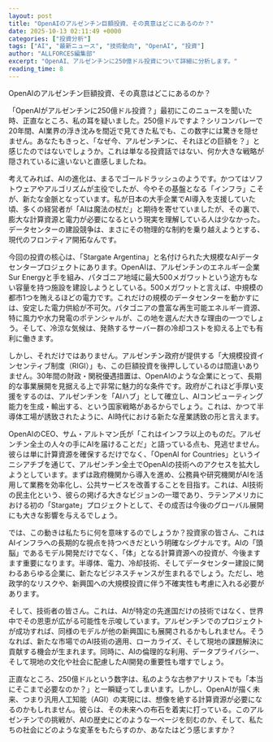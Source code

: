 ```yaml
---
layout: post
title: "OpenAIのアルゼンチン巨額投資、その真意はどこにあるのか？"
date: 2025-10-13 02:11:49 +0000
categories: ["投資分析"]
tags: ["AI", "最新ニュース", "技術動向", "OpenAI", "投資"]
author: "ALLFORCES編集部"
excerpt: "OpenAI、アルゼンチンに250億ドル投資について詳細に分析します。"
reading_time: 8
---
```


OpenAIのアルゼンチン巨額投資、その真意はどこにあるのか？

「OpenAIがアルゼンチンに250億ドル投資？」最初にこのニュースを聞いた時、正直なところ、私の耳を疑いました。250億ドルですよ？シリコンバレーで20年間、AI業界の浮き沈みを間近で見てきた私でも、この数字には驚きを隠せません。あなたもきっと、「なぜ今、アルゼンチンに、それほどの巨額を？」と感じたのではないでしょうか。これは単なる投資話ではない、何か大きな戦略が隠されているに違いないと直感しましたね。

考えてみれば、AIの進化は、まるでゴールドラッシュのようです。かつてはソフトウェアやアルゴリズムが主役でしたが、今やその基盤となる「インフラ」こそが、新たな金脈となっています。私が日本の大手企業でAI導入を支援していた頃、多くの経営者が「AIは魔法の杖だ」と期待を寄せていましたが、その裏で、膨大な計算資源と電力が必要になるという現実を理解している人は少なかった。データセンターの建設競争は、まさにその物理的な制約を乗り越えようとする、現代のフロンティア開拓なんです。

今回の投資の核心は、「Stargate Argentina」と名付けられた大規模なAIデータセンタープロジェクトにあります。OpenAIは、アルゼンチンのエネルギー企業Sur Energyと手を組み、パタゴニア地域に最大500メガワットという途方もない容量を持つ施設を建設しようとしている。500メガワットと言えば、中規模の都市1つを賄えるほどの電力です。これだけの規模のデータセンターを動かすには、安定した電力供給が不可欠。パタゴニアの豊富な再生可能エネルギー資源、特に風力や水力発電のポテンシャルが、この地を選んだ大きな理由の一つでしょう。そして、冷涼な気候は、発熱するサーバー群の冷却コストを抑える上でも有利に働きます。

しかし、それだけではありません。アルゼンチン政府が提供する「大規模投資インセンティブ制度（RIGI）」も、この巨額投資を後押ししているのは間違いありません。30年間の財政・関税優遇措置は、OpenAIのような企業にとって、長期的な事業展開を見据える上で非常に魅力的な条件です。政府がこれほど手厚い支援をするのは、アルゼンチンを「AIハブ」として確立し、AIコンピューティング能力を生成・輸出する、という国家戦略があるからでしょう。これは、かつて半導体工場が誘致されたように、AI時代における新たな産業誘致の形と言えます。

OpenAIのCEO、サム・アルトマン氏が「これはインフラ以上のものだ。アルゼンチン全土の人々の手にAIを届けることだ」と語っている点も、見逃せません。彼らは単に計算資源を確保するだけでなく、「OpenAI for Countries」というイニシアチブを通じて、アルゼンチン全土でOpenAIの技術へのアクセスを拡大しようとしています。まずは政府機関から導入を進め、公務員や研究機関がAIを活用して業務を効率化し、公共サービスを改善することを目指す。これは、AI技術の民主化という、彼らの掲げる大きなビジョンの一環であり、ラテンアメリカにおける初の「Stargate」プロジェクトとして、その成否は今後のグローバル展開にも大きな影響を与えるでしょう。

では、この動きは私たちに何を意味するのでしょうか？投資家の皆さん、これはAIインフラへの長期的な視点を持つべきだという明確なシグナルです。AIの「頭脳」であるモデル開発だけでなく、「体」となる計算資源への投資が、今後ますます重要になります。半導体、電力、冷却技術、そしてデータセンター建設に関わるあらゆる企業に、新たなビジネスチャンスが生まれるでしょう。ただし、地政学的なリスクや、新興国への大規模投資に伴う不確実性も考慮に入れる必要があります。

そして、技術者の皆さん。これは、AIが特定の先進国だけの技術ではなく、世界中でその恩恵が広がる可能性を示唆しています。アルゼンチンでのプロジェクトが成功すれば、同様のモデルが他の新興国にも展開されるかもしれません。そうなれば、新たな市場でのAI技術の適用、ローカライズ、そして現地の課題解決に貢献する機会が生まれます。同時に、AIの倫理的な利用、データプライバシー、そして現地の文化や社会に配慮したAI開発の重要性も増すでしょう。

正直なところ、250億ドルという数字は、私のような古参アナリストでも「本当にそこまで必要なのか？」と一瞬疑ってしまいます。しかし、OpenAIが描く未来、つまり汎用人工知能（AGI）の実現には、想像を絶する計算資源が必要になるのかもしれません。彼らは、その未来への布石を着実に打っている。このアルゼンチンでの挑戦が、AIの歴史にどのような一ページを刻むのか、そして、私たちの社会にどのような変革をもたらすのか、あなたはどう感じますか？

